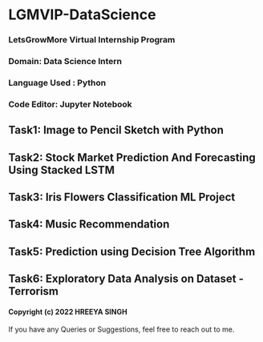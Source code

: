 # LGMVIP-DataScience
### LetsGrowMore Virtual Internship Program
### Domain: Data Science Intern
### Language Used : Python
### Code Editor: Jupyter Notebook
## Task1: Image to Pencil Sketch with Python
## Task2: Stock Market Prediction And Forecasting Using Stacked LSTM
## Task3: Iris Flowers Classification ML Project
## Task4: Music Recommendation
## Task5: Prediction using Decision Tree  Algorithm
## Task6: Exploratory Data Analysis on Dataset - Terrorism
#### Copyright (c) 2022 HREEYA SINGH
If you have any Queries or Suggestions, feel free to reach out to me.
